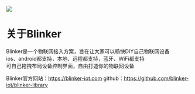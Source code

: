 ![](https://github.com/blinker-iot/blinker-doc/blob/master/img/blinker-led-logo-60.png?raw=true)

# 关于Blinker  
Blinker是一个物联网接入方案，旨在让大家可以畅快DIY自己物联网设备  
ios、android都支持，本地、远程都支持，蓝牙、WiFi都支持  
可自己拖拽布局设备控制界面，自由打造你的物联网设备  
  
Blinker官方网站：https://blinker-iot.com
github：https://github.com/blinker-iot/blinker-library